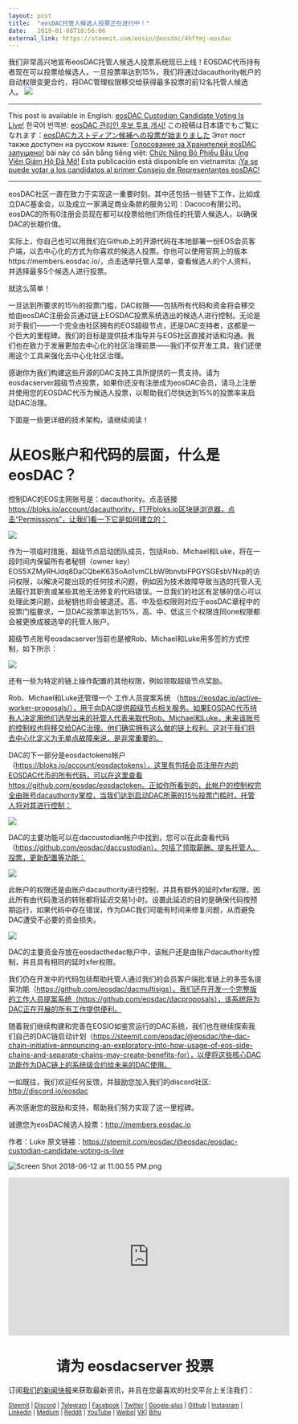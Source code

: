 ```yaml
---
layout: post
title:  "eosDAC托管人候选人投票正在进行中！"
date:   2019-01-08T18:56:06
external_link: https://steemit.com/eosio/@eosdac/4hftmj-eosdac
---
```

我们非常高兴地宣布eosDAC托管人候选人投票系统现已上线！EOSDAC代币持有者现在可以投票给候选人，一旦投票率达到15%，我们将通过dacauthority帐户的自动权限变更合约，将DAC管理权限移交给获得最多投票的前12名托管人候选人。
![](https://cdn.steemitimages.com/DQmcvHaNcGEMPxBNBf8wBBLMCBtq14kZgy3rsWTMjHSghkY/image.png)

---

This post is available in English: [eosDAC Custodian Candidate Voting Is Live!](https://steemit.com/eosdac/@eosdac/eosdac-custodian-candidate-voting-is-live)
한국어 번역본: [eosDAC 관리인 후보 투표 개시!](https://steemit.com/blockproducer/@koyoungk/62qg4q-eosdac)
この投稿は日本語でもご覧になれます：<a href="https://steemit.com/eosdac/@zahanwu/4fh6q3-eosdac">eosDACカストディアン候補への投票が始まりました</a>
Этот пост также доступен на русском языке: <a href="https://steemit.com/eos/@shadow82/golosovanie-za-khranitelei-eosdac-zapusheno">Голосование за Хранителей eosDAC запущено!</a>
bài này có sẵn bằng tiếng việt: [Chức Năng Bỏ Phiếu Bầu Ứng Viên Giám Hộ Đã Mở!](https://steemit.com/eosdac/@eosdacvietnam/chuc-nang-b-phieu-bau-ung-vien-giam-ho-da-mo)
Esta publicación está disponible en vietnamita: [¡Ya se puede votar a los candidatos al primer Consejo de Representantes eosDAC!](https://steemit.com/eos/@ferbuerotrebino/ya-puede-votar-a-los-candidatos-al-primer-consejo-de-representantes-eosdac)

---

eosDAC社区一直在致力于实现这一重要时刻。其中还包括一些链下工作，比如成立DAC基金会，以及成立一家满足商业条款的服务公司：Dacoco有限公司。eosDAC的所有0注册会员现在都可以投票给他们所信任的托管人候选人，以确保DA​​C的长期价值。

实际上，你自己也可以用我们在Github上的开源代码在本地部署一份EOS会员客户端，以去中心化的方式为你喜欢的候选人投票。你也可以使用官网上的版本https://members.eosdac.io/，点击选举托管人菜单，查看候选人的个人资料，并选择最多5个候选人进行投票。

就这么简单！

一旦达到所要求的15％的投票门槛，DAC权限——包括所有代码和资金将会移交给由eosDAC注册会员通过链上EOSDAC投票系统选出的候选人进行控制。无论是对于我们——一个完全由社区拥有的EOS超级节点，还是DAC支持者，这都是一个巨大的里程碑。我们的目标是提供技术指导并与EOS社区直接对话和沟通。我们也在致力于发展更加去中心化的社区治理前景——我们不仅开发工具，我们还使用这个工具来强化去中心化社区治理。

感谢你为我们构建这些开源的DAC支持工具所提供的一贯支持。请为eosdacserver超级节点投票，如果你还没有注册成为eosDAC会员，请马上注册并使用您的EOSDAC代币为候选人投票，以帮助我们尽快达到15%的投票率来启动DAC治理。

下面是一些更详细的技术架构，请继续阅读！

# 从EOS账户和代码的层面，什么是eosDAC？

控制DAC的EOS主网账号是：dacauthority。点击链接 https://bloks.io/account/dacauthority，打开bloks.io区块链浏览器，点击“Permissions”，让我们看一下它是如何建立的：

![](https://cdn.steemitimages.com/DQmWmhbZJCs5L8WuhTqMvX656GujG4kojTQTf2Z65r6GWy9/image.png)


作为一项临时措施，超级节点启动团队成员，包括Rob、Michael和Luke，将在一段时间内保留所有者秘钥（owner key）EOS5XZMyRHJdq8DaCQbeK63SoAo1vmCLbW9bnvbiFPGYSGEsbVNxp的访问权限，以解决可能出现的任何技术问题，例如因为技术故障导致当选的托管人无法履行其职责或某些其他无法修复的代码错误。一旦我们的社区有足够的信心可以处理此类问题，此秘钥也将会被退还。高、中及低权限则对应于eosDAC章程中的投票门槛要求，一旦DAC投票率达到15%，高、中、低这三个权限连同one权限都会被更换成被选举的托管人账户。

超级节点账号eosdacserver当前也是被Rob、Michael和Luke用多签的方式控制，如下所示：

![](https://cdn.steemitimages.com/DQmWevaNKUC2BAsWhPqjLZiLy3mhttwmGWQ9N8EoS6xWg6s/image.png)


还有一些为特定的链上操作配置的其他权限，例如领取超级节点奖励。

Rob、Michael和Luke还管理一个 工作人员提案系统 （https://eosdac.io/active-worker-proposals/），用于向DAC提供超级节点相关服务。如果EOSDAC代币持有人决定用他们选举出来的托管人代表来取代Rob、Michael和Luke，未来该账号的控制权也将移交给DAC治理。他们确实拥有这么做的链上权利。这对于我们将去中心化定义为无单点故障来说，是非常重要的。

DAC的下一部分是eosdactokens帐户（https://bloks.io/account/eosdactokens），这里有包括会员注册在内的EOSDAC代币的所有代码，可以在这里查看 https://github.com/eosdac/eosdactoken。正如你所看到的，此帐户的控制权完全由账号dacauthority掌控，当我们达到启动DAC所需的15％投票门槛时，托管人将对其进行控制：


![](https://cdn.steemitimages.com/DQmaTvqkp2iELEowKCYpbiFTjdceVHE4rZ7SE3cUPW6CW2p/image.png)

DAC的主要功能可以在daccustodian帐户中找到，您可以在此查看代码（https://github.com/eosdac/daccustodian）。包括了领取薪酬、提名托管人、投票，更新配置等功能：

![](https://cdn.steemitimages.com/DQmbvMR54dRq3r4H6umBuivbaM7S3sU1steJWvxv5gZycrq/image.png)

此帐户的权限还是由账户dacauthority进行控制，并具有额外的延时xfer权限，因此所有由代码激活的转账都将延迟交易1小时。设置此延迟的目的是确保代码按预期运行，如果代码中存在错误，作为DAC我们可能有时间来修复问题，从而避免DAC遭受不必要的资金损失。

![](https://cdn.steemitimages.com/DQmSBhfdpqx5c4WmezoWvv9z3neWfmFcvr4yA2sAPtu6MAV/image.png)

DAC的主要资金存放在eosdacthedac帐户中，该帐户还是由账户dacauthority控制，并且具有相同的延时xfer权限。

我们仍在开发中的代码包括帮助托管人通过我们的会员客户端批准链上的多签名提案功能（https://github.com/eosdac/dacmultisigs）。我们还在开发一个完整版的工作人员提案系统（https://github.com/eosdac/dacproposals），该系统将为DAC正在开展的所有工作提供便利。

随着我们继续构建和完善在EOSIO如鉴赏运行的DAC系统，我们也在继续探索我们自己的DAC链启动计划（https://steemit.com/eosdac/@eosdac/the-dac-chain-initiative-announcing-an-exploratory-into-how-usage-of-eos-side-chains-and-separate-chains-may-create-benefits-for），以便将这些核心DAC功能作为DAC链上的系统级合约给未来的DAC使用。

一如既往，我们欢迎任何反馈，并鼓励您加入我们的discord社区: http://discord.io/eosdac

再次感谢您的鼓励和支持，帮助我们努力实现了这一里程碑。

诚邀您为eosDAC候选人投票：http://members.eosdac.io

作者：Luke
原文链接：https://steemit.com/eosdac/@eosdac/eosdac-custodian-candidate-voting-is-live

![Screen Shot 2018-06-12 at 11.00.55 PM.png](https://cdn.steemitimages.com/DQmRQWM3QtQ21wddAMCjbVRhB3rM7L4AGWLY9QpNmkXNLps/Screen%20Shot%202018-06-12%20at%2011.00.55%20PM.png)

<iframe width="560" height="315" src="https://www.youtube.com/embed/oGnvusYgDhc" frameborder="0" allow="autoplay; encrypted-media" allowfullscreen></iframe>

<center><h1>请为 eosdacserver 投票</h1></center>

订阅<a href="https://eosdac.io/news/#newsletter">我们的新闻快报</a>来获取最新资讯，并且在您最喜欢的社交平台上关注我们：

<sub><a href="https://steemit.com/@eosdac" target="_blank">Steemit</a> | <a href="http://discord.io/eosdac" target="_blank">Discord</a> | <a href="https://t.me/eosdac_chinese" target="_blank">Telegram</a> | <a href="https://facebook.com/eosdac" target="_blank">Facebook</a> | <a href="https://twitter.com/eosdac" target="_blank">Twitter</a> | <a href="https://plus.google.com/+eosdac" target="_blank">Google-plus</a> | <a href="https://github.com/eosdac" target="_blank">Github</a> | <a href="https://instagram.com/eosdac" target="_blank">Instagram</a> | <a href="https://linkedin.com/company/eosdac" target="_blank">Linkedin</a> | <a href="https://medium.com/eosdac" target="_blank">Medium</a> | <a href="https://www.reddit.com/r/EOSDAC/" target="_blank">Reddit</a> | <a href="https://www.youtube.com/eosdac" target="_blank">YouTube</a> | <a href="http://weibo.com/eosdac" target=”_blank”>Weibo</a>| <a href="https://vk.com/eosdac" target="_blank">VK</a>| <a href="https://bihu.com/people/586348" target="_blank">Bihu</a></sub>
